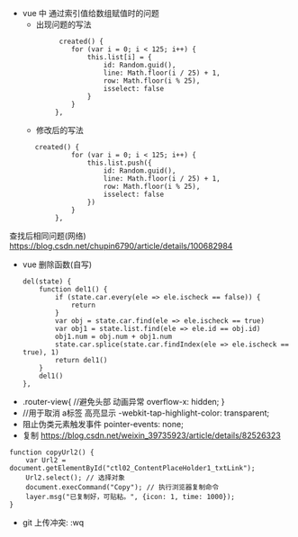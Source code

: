 + vue 中 通过索引值给数组赋值时的问题
    + 出现问题的写法
    ```
             created() {
                for (var i = 0; i < 125; i++) {
                    this.list[i] = {
                        id: Random.guid(),
                        line: Math.floor(i / 25) + 1,
                        row: Math.floor(i % 25),
                        isselect: false
                    }
                }
            },
    ```
    + 修改后的写法
    ```
       created() {
                for (var i = 0; i < 125; i++) {
                    this.list.push({
                        id: Random.guid(),
                        line: Math.floor(i / 25) + 1,
                        row: Math.floor(i % 25),
                        isselect: false
                    })
                }
            },
    ```
查找后相同问题(网络)
https://blog.csdn.net/chupin6790/article/details/100682984
+ vue 删除函数(自写)
    ```  
    del(state) {
        function del1() {
            if (state.car.every(ele => ele.ischeck == false)) {
                return
            }
            var obj = state.car.find(ele => ele.ischeck == true)
            var obj1 = state.list.find(ele => ele.id == obj.id)
            obj1.num = obj.num + obj1.num
            state.car.splice(state.car.findIndex(ele => ele.ischeck == true), 1)
            return del1()
        }
        del1()
    },
    ```
+ .router-view{
    //避免头部 动画异常
  overflow-x: hidden;
}
+ //用于取消 a标签 高亮显示 
  -webkit-tap-highlight-color: transparent;
+ 阻止伪类元素触发事件
  pointer-events: none;
+ 复制
https://blog.csdn.net/weixin_39735923/article/details/82526323
```
function copyUrl2() {
    var Url2 = document.getElementById("ctl02_ContentPlaceHolder1_txtLink");
    Url2.select(); // 选择对象
    document.execCommand("Copy"); // 执行浏览器复制命令
    layer.msg("已复制好，可贴粘。", {icon: 1, time: 1000});
}
```
+ git
 上传冲突: :wq